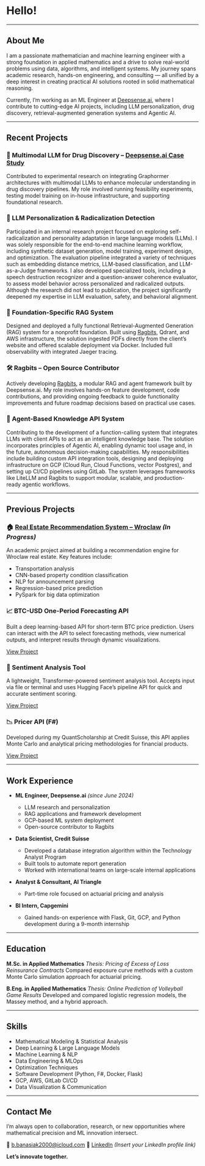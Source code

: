 # Hello!

---

## About Me

I am a passionate mathematician and machine learning engineer with a strong foundation in applied mathematics and a drive to solve real-world problems using data, algorithms, and intelligent systems. My journey spans academic research, hands-on engineering, and consulting — all unified by a deep interest in creating practical AI solutions rooted in solid mathematical reasoning.

Currently, I’m working as an ML Engineer at [Deepsense.ai](https://deepsense.ai/), where I contribute to cutting-edge AI projects, including LLM personalization, drug discovery, retrieval-augmented generation systems and Agentic AI.

---

## Recent Projects

### 🧪 Multimodal LLM for Drug Discovery – [Deepsense.ai Case Study](https://deepsense.ai/case-studies/enhancing-in-silico-drug-discovery-with-a-multimodal-llm/)

Contributed to experimental research on integrating Graphormer architectures with multimodal LLMs to enhance molecular understanding in drug discovery pipelines. My role involved running feasibility experiments, testing model training on in-house infrastructure, and supporting foundational research.

### 🧠 LLM Personalization & Radicalization Detection

Participated in an internal research project focused on exploring self-radicalization and personality adaptation in large language models (LLMs). I was solely responsible for the end-to-end machine learning workflow, including synthetic dataset generation, model training, experiment design, and optimization. The evaluation pipeline integrated a variety of techniques such as embedding distance metrics, LLM-based classification, and LLM-as-a-Judge frameworks. I also developed specialized tools, including a speech destruction recognizer and a question-answer coherence evaluator, to assess model behavior across personalized and radicalized outputs. Although the research did not lead to publication, the project significantly deepened my expertise in LLM evaluation, safety, and behavioral alignment.

### 📄 Foundation-Specific RAG System

Designed and deployed a fully functional Retrieval-Augmented Generation (RAG) system for a nonprofit foundation. Built using [Ragbits](https://ragbits.deepsense.ai/), Qdrant, and AWS infrastructure, the solution ingested PDFs directly from the client’s website and offered scalable deployment via Docker. Included full observability with integrated Jaeger tracing.

### 🛠️ Ragbits – Open Source Contributor

Actively developing [Ragbits](https://ragbits.deepsense.ai/), a modular RAG and agent framework built by Deepsense.ai. My role involves hands-on feature development, code contributions, and providing ongoing feedback to guide functionality improvements and future roadmap decisions based on practical use cases.

### 🔗 Agent-Based Knowledge API System

Contributing to the development of a function-calling system that integrates LLMs with client APIs to act as an intelligent knowledge base. The solution incorporates principles of Agentic AI, enabling dynamic tool usage and, in the future, autonomous decision-making capabilities. My responsibilities include building custom API integration tools, designing and deploying infrastructure on GCP (Cloud Run, Cloud Functions, vector Postgres), and setting up CI/CD pipelines using GitLab. The system leverages frameworks like LiteLLM and Ragbits to support modular, scalable, and production-ready agentic workflows.

---

## Previous Projects

### 🏠 [Real Estate Recommendation System – Wroclaw](https://github.com/BanasiakB/WroclawRealEstateREC) *(In Progress)*

An academic project aimed at building a recommendation engine for Wroclaw real estate. Key features include:

* Transportation analysis
* CNN-based property condition classification
* NLP for announcement parsing
* Regression-based price prediction
* PySpark for big data optimization

### 📈 BTC-USD One-Period Forecasting API

Built a deep learning-based API for short-term BTC price prediction. Users can interact with the API to select forecasting methods, view numerical outputs, and interpret results through dynamic visualizations.

[View Project](https://github.com/BanasiakB/ForecastingAPI)

### 💬 Sentiment Analysis Tool

A lightweight, Transformer-powered sentiment analysis tool. Accepts input via file or terminal and uses Hugging Face’s pipeline API for quick and accurate sentiment scoring.

[View Project](https://github.com/BanasiakB/Sentiment)

### 📉 Pricer API (F#)

Developed during my QuantScholarship at Credit Suisse, this API applies Monte Carlo and analytical pricing methodologies for financial products.

[View Project](https://github.com/BanasiakB/Pricer)

---

## Work Experience

* **ML Engineer, Deepsense.ai** *(since June 2024)*

  * LLM research and personalization
  * RAG applications and framework development
  * GCP-based ML system deployment
  * Open-source contributor to Ragbits

* **Data Scientist, Credit Suisse**

  * Developed a database integration algorithm within the Technology Analyst Program
  * Built tools to automate report generation
  * Worked with international teams on large-scale internal applications

* **Analyst & Consultant, AI Triangle**

  * Part-time role focused on actuarial pricing and analysis

* **BI Intern, Capgemini**

  * Gained hands-on experience with Flask, Git, GCP, and Python development during a 9-month internship

---

## Education

**M.Sc. in Applied Mathematics**
*Thesis:* *Pricing of Excess of Loss Reinsurance Contracts*
Compared exposure curve methods with a custom Monte Carlo simulation approach for actuarial pricing.

**B.Eng. in Applied Mathematics**
*Thesis:* *Online Prediction of Volleyball Game Results*
Developed and compared logistic regression models, the Massey method, and a hybrid approach.

---

## Skills

* Mathematical Modeling & Statistical Analysis
* Deep Learning & Large Language Models
* Machine Learning & NLP
* Data Engineering & MLOps
* Optimization Techniques
* Software Development (Python, F#, Docker, Flask)
* GCP, AWS, GitLab CI/CD
* Data Visualization & Communication

---

## Contact Me

I’m always open to collaboration, research, or new opportunities where mathematical precision and ML innovation intersect.

📧 [b.banasiak2000@icloud.com](mailto:b.banasiak2000@icloud.com)
🔗 [LinkedIn](#) *(Insert your LinkedIn profile link)*

**Let’s innovate together.**





